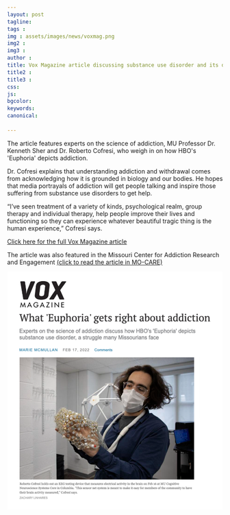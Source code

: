 ```yaml
---
layout: post
tagline: 
tags : 
img : assets/images/news/voxmag.png
img2 : 
img3 : 
author : 
title: Vox Magazine article discussing substance use disorder and its depiction in HBO's 'Euphoria'
title2 : 
title3 : 
css: 
js: 
bgcolor: 
keywords: 
canonical:

---
```



The article features experts on the science of addiction, MU Professor Dr. Kenneth Sher and Dr. Roberto Cofresi, who weigh in on how HBO's 'Euphoria' depicts addiction.

Dr. Cofresi explains that understanding addiction and withdrawal comes from acknowledging how it is grounded in biology and our bodies. He hopes that media portrayals of addiction will get people talking and inspire those suffering from substance use disorders to get help. 

“I’ve seen treatment of a variety of kinds, psychological realm, group therapy and individual therapy, help people improve their lives and functioning so they can experience whatever beautiful tragic thing is the human experience,” Cofresí says. 

[Click here for the full Vox Magazine article](https://www.voxmagazine.com/arts/tv/what-euphoria-gets-right-about-addiction/article_dedd1856-8dc7-11ec-ac96-d7fa8848b4aa.html)

The article was also featured in the Missouri Center for Addiction Research and Engagement [(click to read the article in MO-CARE)](https://mocare.missouri.edu/news/mo-care-investigators-weigh-how-show-euphoria-portrays-addiction) 


<span class="image tiny"><img src="/assets/images/news/voxmag.png" alt="VoxMagazine" width="600"/></span>
